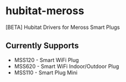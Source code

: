 # hubitat-meross
[BETA] Hubitat Drivers for Meross Smart Plugs

## Currently Supports

* MSS120 - Smart WiFi Plug
* MSS620 - Smart WiFi Indoor/Outdoor Plug
* MSS110 - Smart Plug Mini
